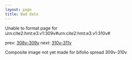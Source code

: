 ```yaml
---
layout: page
title: Bad data
---
```


Unable to format page for urn:cite2:hmt:e3.v1:309v#urn:cite2:hmt:e3.v1:310v#

prev: [308v-309v](../308v-309v/) next: [310v-311v](../310v-311v/)

Composite image not yet made for bifolio spread 309v-310v

